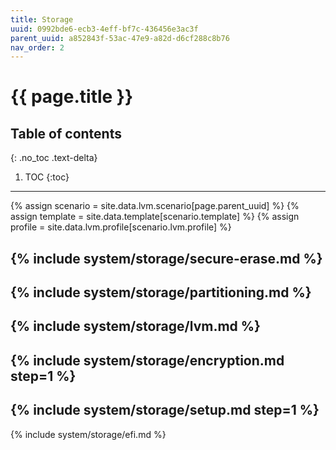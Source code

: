 ```yaml
---
title: Storage
uuid: 0992bde6-ecb3-4eff-bf7c-436456e3ac3f
parent_uuid: a852843f-53ac-47e9-a82d-d6cf288c8b76
nav_order: 2
---
```


# {{ page.title }}

## Table of contents
{: .no_toc .text-delta}

1. TOC
{:toc}

---

{% assign scenario = site.data.lvm.scenario[page.parent_uuid] %}
{% assign template = site.data.template[scenario.template] %}
{% assign profile = site.data.lvm.profile[scenario.lvm.profile] %}

{% include system/storage/secure-erase.md %}
---
{% include system/storage/partitioning.md %}
---
{% include system/storage/lvm.md %}
---
{% include system/storage/encryption.md step=1 %}
---
{% include system/storage/setup.md step=1 %}
---
{% include system/storage/efi.md %}
